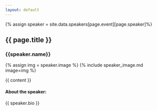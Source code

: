 ```yaml
---
layout: default
---
```


{% assign speaker = site.data.speakers[page.event][page.speaker]%}

<h2>{{ page.title }}</h2>

<h3>{{speaker.name}} </h3>

{% assign img = speaker.image %}
{% include speaker_image.md image=img %}

{{ content }}

<h4>About the speaker:</h4>
{{ speaker.bio }}
